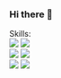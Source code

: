 ### Hi there 👋

<!--
**maxivm6/maxivm6** is a ✨ _special_ ✨ repository because its `README.md` (this file) appears on your GitHub profile.

Here are some ideas to get you started:

- 🔭 I’m currently working on ...
- 🌱 I’m currently learning ...
- 👯 I’m looking to collaborate on ...
- 🤔 I’m looking for help with ...
- 💬 Ask me about ...
- 📫 How to reach me: ...
- 😄 Pronouns: ...
- ⚡ Fun fact: ...
-->

Skills:<br>
<img src="https://img.shields.io/badge/-Python-3776AB?logo=python&logoColor=white&style=flat-square">
<img src="https://img.shields.io/badge/-Django-092E20?logo=django&logoColor=white&style=flat-square">
<br>
<img src="https://img.shields.io/badge/-Javascript-F7DF1E?logo=javascript&logoColor=white&style=flat-square">
<img src="https://img.shields.io/badge/-GIT-F05032?logo=git&logoColor=white&style=flat-square">
<br>
<img src="https://img.shields.io/badge/-HTML-E34F26?logo=html&logoColor=white&style=flat-square">
<img src="https://img.shields.io/badge/-CSS3-1572B6?logo=css&logoColor=white&style=flat-square">
